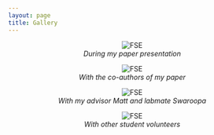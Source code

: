 ```yaml
---
layout: page
title: Gallery
---
```


<figure style="text-align: center;">
  <img src="../assets/photo/FSE-23-1.jpg" alt="FSE" style="max-width: 80%;" />
  <figcaption style="font-style: italic;">During my paper presentation</figcaption>
</figure>

<figure style="text-align: center;">
  <img src="../assets/photo/FSE-23-2.jpg" alt="FSE" style="max-width: 80%;" />
  <figcaption style="font-style: italic;">With the co-authors of my paper</figcaption>
</figure>


<figure style="text-align: center;">
  <img src="../assets/photo/FSE-23-3.jpg" alt="FSE" style="max-width: 80%;" />
  <figcaption style="font-style: italic;">With my advisor Matt and labmate Swaroopa</figcaption>
</figure>


<figure style="text-align: center;">
  <img src="../assets/photo/FSE-23-4.jpg" alt="FSE" style="max-width: 80%;" />
  <figcaption style="font-style: italic;">With other student volunteers</figcaption>
</figure>
